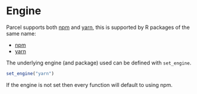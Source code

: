 # Engine

Parcel supports both [npm](http://npmjs.org/) and [yarn](https://yarnpkg.com/), this is supported by R packages of the same name:

- [npm](https://github.com/JohnCoene/npm)
- [yarn](https://github.com/JohnCoene/yarn)

The underlying engine (and package) used can be defined with `set_engine`.

```r
set_engine("yarn") 
```

If the engine is not set then every function will default to using npm.
